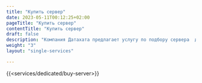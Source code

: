 ```yaml
---
title: "Купить сервер"
date: 2023-05-11T00:12:25+02:00
pageTitle: "Купить сервер"
contentTitle: "Купить сервер"
draft: false
description: "Компания Датахата предлагает услугу по подбору сервера  для вас. ☎ +375 29 308 6666  ☎ +375 33 308 6666"
weight: "3"
layout: "single-services"

---
```

{{<services/dedicated/buy-server>}}
